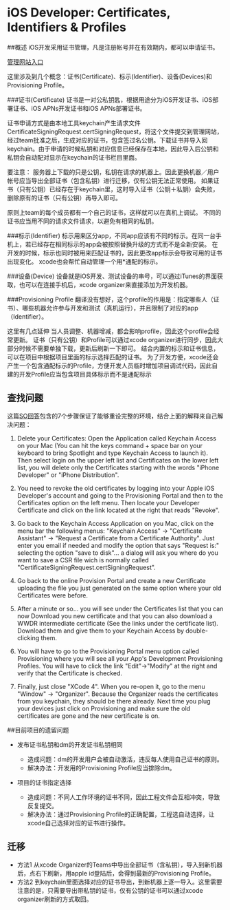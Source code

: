 # iOS Developer: Certificates, Identifiers & Profiles
##概述
iOS开发采用证书管理，凡是注册帐号并在有效期内，都可以申请证书。

[管理网站入口](https://developer.apple.com/account/overview.action) 

这里涉及到几个概念：证书(Certificate)、标示(Identifier)、设备(Devices)和Provisioning Profile。

###证书(Certificate)
证书是一对公私钥匙，根据用途分为iOS开发证书、iOS部署证书、iOS APNs开发证书和iOS APNs部署证书。

证书申请方式是由本地工具keychain产生请求文件CertificateSigningRequest.certSigningRequest，将这个文件提交到管理网站，经过team批准之后，生成对应的证书，包含签过名公钥。下载证书并导入回keychain。由于申请的时候私钥和对应信息已经保存在本地，因此导入后公钥和私钥会自动配对显示在keychain的证书栏目里面。

要注意：
服务器上下载的只是公钥，私钥在请求的机器上。因此更换机器／用户帐号应当导出全部证书（包含私钥）进行迁移，仅有公钥无法正常使用。
如果证书（只有公钥）已经存在于keychain里，这时导入证书（公钥＋私钥）会失败，删除原有的证书（只有公钥）再导入即可。

原则上team的每个成员都有一个自己的证书，这样就可以在真机上调试。
不同的证书应当用不同的请求文件请求，以避免有相同的私钥。

###标示(Identifier)
标示用来区分app，不同app应该有不同的标示。在同一台手机上，若已经存在相同标示的app会被按照替换升级的方式而不是全新安装。
在开发的时候，标示也同时被用来匹配证书的，因此更改app标示会导致可用的证书出现变化。
xcode也会帮忙自动管理一个用*通配的标示。

###设备(Device)
设备就是iOS开发、测试设备的串号，可以通过iTunes的界面获取，也可以在连接手机后，xcode organizer来直接添加为开发机器。

###Provisioning Profile
翻译没有想好，这个profile的作用是：指定哪些人（证书）、哪些机器允许参与开发和测试（真机运行），并且限制了对应的app（Identifier）。

这里有几点延伸
当人员调整、机器增减，都会影响profile，因此这个profile会经常更新。
证书（只有公钥）和Profile可以通过xcode organizer进行同步，因此大部分时候不需要单独下载，更新后刷新一下即可。
结合内置的标示和证书信息，可以在项目中根据项目里面的标示选择匹配的证书。
为了开发方便，xcode还会产生一个包含通配标示的Profile，方便开发人员临时增加项目调试代码，因此自建的开发Profile应当包含项目具体标示而不是通配标示

## 查找问题
这篇[SO回答](http://stackoverflow.com/questions/8424017/xcode-could-not-find-a-valid-private-key-certificate-pair-for-this-profile-in-yo)包含的7个步骤保证了能够重设完整的环境，结合上面的解释来自己解决问题：


1. Delete your Certificates: Open the Application called Keychain Access on your Mac (You can hit the keys command + space bar on your keyboard to bring Spotlight and type Keychain Access to launch it). Then select login on the upper left list and Certificates on the lower left list, you will delete only the Certificates starting with the words "iPhone Developer" or "iPhone Distribution".

2. You need to revoke the old certificates by logging into your Apple iOS Developer's account and going to the Provisioning Portal and then to the Certificates option on the left menu. Then locate your Developer Certificate and click on the link located at the right that reads "Revoke".

3. Go back to the Keychain Access Application on you Mac, click on the menu bar the following menus: "Keychain Access" -> "Certificate Assistant" -> "Request a Certificate from a Certificate Authority". Just enter you email if needed and modify the option that says "Request is:" selecting the option "save to disk"... a dialog will ask you where do you want to save a CSR file wich is normally called "CertificateSigningRequest.certSigningRequest".

4. Go back to the online Provision Portal and create a new Certificate uploading the file you just generated on the same option where your old Certificates were before.

5. After a minute or so... you will see under the Certificates list that you can now Download you new certificate and that you can also download a WWDR intermediate certificate (See the links under the certificate list). Download them and give them to your Keychain Access by double-clicking them.

6. You will have to go to the Provisioning Portal menu option called Provisioning where you will see all your App's Development Provisioning Profiles. You will have to click the link "Edit"->"Modify" at the right and verify that the Certificate is checked.

7. Finally, just close "XCode 4". When you re-open it, go to the menu "Window" -> "Organizer". Because the Organizer reads the certificates from you keychain, they should be there already. Next time you plug your devices just click on Provisioning and make sure the old certificates are gone and the new certificate is on.

##目前项目的遗留问题
* 发布证书私钥和dm的开发证书私钥相同
    * 造成问题：dm的开发用户会被自动激活，违反每人使用自己证书的原则。
    * 解决办法：开发用的Provisioning Profile应当排除dm。

* 项目的证书指定选择
    * 造成问题：不同人工作环境的证书不同，因此工程文件会互相冲突，导致反复提交。
    * 解决办法：通过Provisioning Profile的正确配置，工程选自动选择，让xcode自己选择对应的证书进行操作。
  
## 迁移
* 方法1 从xcode Organizer的Teams中导出全部证书（含私钥），导入到新机器后，点右下刷新，用apple id登陆后，会得到最新的Provisioning Profile。
* 方法2 到keychain里面选择对应的证书导出，到新机器上逐一导入。这里需要注意的是，只需要导出带私钥的证书，仅有公钥的证书可以通过xcode organizer刷新的方式取回。